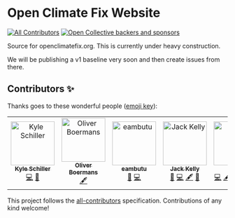 # Open Climate Fix Website
[![All Contributors](https://img.shields.io/badge/all_contributors-5-orange.svg?style=flat-square)](#contributors-) [![Open Collective backers and sponsors](https://img.shields.io/opencollective/all/openclimatefix?style=flat-square)](https://opencollective.com/openclimatefix)

Source for openclimatefix.org.
This is currently under heavy construction.

We will be publishing a v1 baseline very soon and then create issues from there.

## Contributors ✨

Thanks goes to these wonderful people ([emoji key](https://allcontributors.org/docs/en/emoji-key)):

<!-- ALL-CONTRIBUTORS-LIST:START - Do not remove or modify this section -->
<!-- prettier-ignore-start -->
<!-- markdownlint-disable -->
<table>
  <tr>
    <td align="center"><a href="https://github.com/schillerk"><img src="https://avatars1.githubusercontent.com/u/8676510?v=4" width="100px;" alt="Kyle Schiller"/><br /><sub><b>Kyle Schiller</b></sub></a><br /><a href="https://github.com/openclimatefix/openclimatefix.github.io/commits?author=schillerk" title="Code">💻</a> <a href="#design-schillerk" title="Design">🎨</a></td>
    <td align="center"><a href="http://www.ollicle.com"><img src="https://avatars1.githubusercontent.com/u/63586?v=4" width="100px;" alt="Oliver Boermans"/><br /><sub><b>Oliver Boermans</b></sub></a><br /><a href="#content-ollicle" title="Content">🖋</a></td>
    <td align="center"><a href="https://www.phillipkwang.com"><img src="https://avatars3.githubusercontent.com/u/11009767?v=4" width="100px;" alt="eambutu"/><br /><sub><b>eambutu</b></sub></a><br /><a href="https://github.com/openclimatefix/openclimatefix.github.io/issues?q=author%3Aeambutu" title="Bug reports">🐛</a> <a href="https://github.com/openclimatefix/openclimatefix.github.io/commits?author=eambutu" title="Code">💻</a></td>
    <td align="center"><a href="http://jack-kelly.com"><img src="https://avatars2.githubusercontent.com/u/460756?v=4" width="100px;" alt="Jack Kelly"/><br /><sub><b>Jack Kelly</b></sub></a><br /><a href="#business-JackKelly" title="Business development">💼</a> <a href="https://github.com/openclimatefix/openclimatefix.github.io/commits?author=JackKelly" title="Code">💻</a> <a href="#content-JackKelly" title="Content">🖋</a> <a href="#ideas-JackKelly" title="Ideas, Planning, & Feedback">🤔</a></td>
    <td align="center"><a href="https://github.com/FWirtz"><img src="https://avatars1.githubusercontent.com/u/6052785?v=4" width="100px;" alt="Flo"/><br /><sub><b>Flo</b></sub></a><br /><a href="https://github.com/openclimatefix/openclimatefix.github.io/commits?author=FWirtz" title="Code">💻</a> <a href="#content-FWirtz" title="Content">🖋</a> <a href="#ideas-FWirtz" title="Ideas, Planning, & Feedback">🤔</a> <a href="#maintenance-FWirtz" title="Maintenance">🚧</a> <a href="#design-FWirtz" title="Design">🎨</a> <a href="#projectManagement-FWirtz" title="Project Management">📆</a></td>
  </tr>
</table>

<!-- markdownlint-enable -->
<!-- prettier-ignore-end -->
<!-- ALL-CONTRIBUTORS-LIST:END -->

This project follows the [all-contributors](https://github.com/all-contributors/all-contributors) specification. Contributions of any kind welcome!
